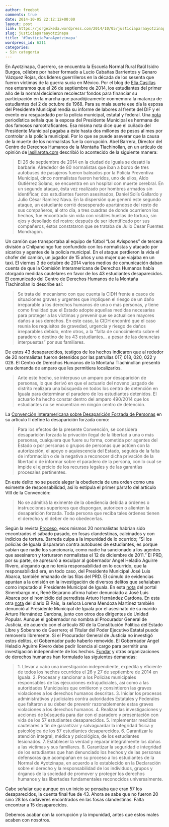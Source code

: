 ```yaml
---
author: freebot
comments: true
date: 2014-10-05 22:12:12+00:00
layout: post
link: https://jorgeikeda.wordpress.com/2014/10/05/justiciaparaayotzinapa/
slug: justiciaparaayotzinapa
title: '#JusticiaParaAyotzinapa'
wordpress_id: 6311
categories:
- Sin categoría
---
```


En Ayotzinapa, Guerrero, se encuentra la Escuela Normal Rural Raúl Isidro Burgos, célebre por haber formado a Lucio Cabañas Barrientos y Genaro Vázquez Rojas, dos líderes guerrilleros en la década de los sesenta que fueron víctimas de la guerra sucia en México.
Por el blog de [Elia Casillas](http://elyazul.blogspot.mx/2014/10/rodrigo-solis-julio-cesar-mondragon.html) nos enteramos que el 26 de septiembre de 2014, los estudiantes del primer año de la normal decidieron recolectar fondos para financiar su participación en la marcha que paradójicamente conmemora la matanza de estudiantes del 2 de octubre de 1968. Para su mala suerte ese día la esposa del Presidente Municipal rendía su informe de labores al frente del DIF y el evento era resguardado por la policía municipal, estatal y federal. Una [nota](http://e-consulta.com/opinion/2014-09-29/narcoalcalde-en-iguala-guerrero) periodística señala que la esposa del Presidente Municipal es hermana de dos famosos narcotraficantes. Esa misma nota dice que el cuñado del Presidente Municipal pagaba a éste hasta dos millones de pesos al mes por controlar a la policía municipal. Por lo que se puede aseverar que la causa de la muerte de los normalistas fue la corrupción.
Abel Barrera, Director del Centro de Derechos Humanos de la Montaña Tlachinollan, en un artículo de opinión de [lasillarota.com](http://lasillarota.com/hastaencontrarlos/Abel-Barrera) describió lo acontecido de la siguiente manera:


<blockquote>El 26 de septiembre de 2014 en la ciudad de Iguala se desató la barbarie. Alrededor de 80 normalistas que iban a bordo de tres autobuses de pasajeros fueron baleados por la Policía Preventiva Municipal, cinco normalistas fueron heridos, uno de ellos, Aldo Gutiérrez Solano, se encuentra en un hospital con muerte cerebral. En un segundo ataque, ésta vez realizado por hombres armados sin identificar, dos estudiantes fueron asesinados, Daniel Solís Gallardo y Julio César Ramírez Nava. En la dispersión que generó este segundo ataque, un estudiante corrió desesperado apartándose del resto de sus compañeros, al otro día, a tres cuadras de donde ocurrieron los hechos, fue encontrado sin vida con visibles huellas de tortura, sin ojos y desollado del rostro; después de ser identificado por sus compañeros, éstos constataron que se trataba de Julio Cesar Fuentes Mondragón.</blockquote>


Un camión que transportaba al equipo de fútbol “Los Avispones” de tercera división a Chilpancingo fue confundido con los normalistas y atacado por sicarios y agentes de la policía municipal. En el ataque perdieron la vida el chofer del camión, un jugador de 15 años y una mujer que viajaba en un taxi.
El viernes 3 de octubre de 2014 varios medios de comunicación daban cuenta de que la Comisión Interamericana de Derechos Humanos había otorgado medidas cautelares en favor de los 43 estudiantes desaparecidos. El comunicado del Centro de Derechos Humanos de la Montaña Tlachinollan lo describe así:


<blockquote>Se trata del mecanismo con que cuenta la CIDH frente a casos de situaciones graves y urgentes que impliquen el riesgo de un daño irreparable a los derechos humanos de una o más personas, y tiene como finalidad que el Estado adopte aquellas medidas necesarias para proteger a las víctimas y prevenir que se actualicen mayores daños a sus derechos. En este caso, la CIDH encontró que el caso reunía los requisitos de gravedad, urgencia y riesgo de daños irreparables debido, entre otros, a la “falta de conocimiento sobre el paradero o destino de los 43 estudiantes… a pesar de las denuncias interpuestas” por sus familiares.</blockquote>


De estos 43 desaparecidos, testigos de los hechos indicaron que al rededor de 20 normalistas fueron detenidos por las patrullas 017, 018, 020, 022 y 028. El Centro de Derechos Humanos de la Montaña Tlachinollan presentó una demanda de amparo que les permitiera localizarlos.


<blockquote>Ante este hecho, se interpuso un amparo por desaparición de personas, lo que derivó en que el actuario del noveno juzgado de distrito realizara una búsqueda en todos los centro de detención en Iguala para determinar el paradero de los estudiantes detenidos. El actuario ha hecho constar dentro del amparo 490/2014 que los estudiantes no se encuentran en ningún centro de detención.</blockquote>


La [Convención Interamericana sobre Desaparición Forzada de Personas](https://www.scjn.gob.mx/libro/InstrumentosConvencion/PAG0927.pdf) en su artículo II define la desaparición forzada como:


<blockquote>Para los efectos de la presente Convención, se considera desaparición forzada la privación ilegal de la libertad a una o más personas, cualquiera que fuere su forma, cometida por agentes del Estado o por personas o grupos de personas que actúen con la autorización, el apoyo o aquiescencia del Estado, seguida de la falta de información o de la negativa a reconocer dicha privación de la libertad o de informar sobre el paradero de la persona, con lo cual se impide el ejercicio de los recursos legales y de las garantías procesales pertinentes.</blockquote>


En este delito no se puede alegar la obediencia de una orden como una eximente de responsabilidad, así lo estipula el primer párrafo del artículo VIII de la Convención:


<blockquote>No se admitirá la eximente de la obediencia debida a órdenes o instrucciones superiores que dispongan, autoricen o alienten la desaparición forzada. Toda persona que reciba tales órdenes tienen el derecho y el deber de no obedecerlas.</blockquote>


Según la revista [Proceso](http://www.proceso.com.mx/?p=383800), esos mismos 20 normalistas habrían sido encontrados el sábado pasado, en fosas clandestinas, calcinados y con indicios de tortura.
Barreda culpa a la impunidad de lo ocurrido; “Si los policías de Iguala dispararon contra autobuses de estudiantes, es porque sabían que nadie los sancionaría, como nadie ha sancionado a los agentes que asesinaron y torturaron normalistas el 12 de diciembre de 2011.”
El PRD, por su parte, se apresuró a exculpar al gobernador Angel Heladio Aguirre Rivero, alegando que no tenía responsabilidad en lo ocurrido, que la responsabilidad era, en todo caso, del Presidente Municipal José Luis Abarca, también emanado de las filas del PRD.
El cúmulo de evidencias apuntan a la omisión en la investigación de diversos delitos que señalaban como imputado al Presidente Municipal de Iguala. En esta [nota](http://www.sinembargo.mx/04-10-2014/1134446) del portal Sinembargo.mx, René Bejarano afirma haber denunciado a José Luis Abarca por el homicidio del perredista Arturo Hernández Cardona. En esta otra [nota](http://www.jorgeikeda.com/wordpress) del diario El País, la señora Lorena Mendoza Martínez también denunció al Presidente Municipal de Iguala por el asesinato de su marido Arturo Hernández Cardona, junto con otros dos dirigentes de Unidad Popular. Aunque el gobernador no nombra al Procurador General de Justicia, de acuerdo con el artículo 80 de la Constitución Política del Estado Libre y Soberano de Guerrero; el Titular del Poder Ejecutivo Estatal puede removerlo libremente. Si el Procurador General de Justicia no investigó estos delitos, el Gobernador pudo haberlo removido.
El Gobernador Angel Heladio Aguirre Rivero debe pedir licencia al cargo para permitir una investigación independiente de los hechos.
[Fundar](http://fundar.org.mx/accion-urgente-graves-violaciones-de-ddhh-en-contra-de-normalistas-de-ayotzinapa-en-iguala/) y otras organizaciones de derechos humanos han formulado las siguientes demandas:


<blockquote>1. Llevar a cabo una investigación independiente, expedita y eficiente de todos los hechos ocurridos el 26 y 27 de septiembre de 2014 en Iguala.
2. Procesar y sancionar a los Policías municipales responsables de las ejecuciones extrajudiciales, así como a las autoridades Municipales que omitieron y consintieron las graves violaciones a los derechos humanos descritas.
3. Iniciar los procesos administrativos y judiciales contra autoridades Estatales y Federales que faltaron a su deber de prevenir razonablemente estas graves violaciones a los derechos humanos.
4. Realizar las investigaciones y acciones de búsqueda para dar con el paradero y presentación con vida de los 57 estudiantes desaparecidos.
5. Implementar medidas cautelares a fin de garantizar y salvaguardar la integridad física y psicológica de los 57 estudiantes desaparecidos.
6. Garantizar la atención integral, médica y psicológica, de los estudiantes lesionados.
7. Establecer la verdad y reparar integralmente los daños a las víctimas y sus familiares.
8. Garantizar la seguridad e integridad de los estudiantes que han denunciado los hechos y de las personas defensoras que acompañan en su proceso a los estudiantes de la Normal de Ayotzinapa, en acuerdo a lo establecido en la Declaración sobre el derecho y la responsabilidad de los individuos, grupos y órganos de la sociedad de promover y proteger los derechos humanos y las libertades fundamentales reconocidos universalmente.</blockquote>


Cabe señalar que aunque en un inicio se pensaba que eran 57 los desaparecidos, la cuenta final fue de 43. Ahora se sabe que no fueron 20 sino 28 los cadáveres encontrados en las fosas clandestinas. Falta encontrar a 15 desaparecidos.

Debemos acabar con la corrupción y la impunidad, antes que estos males acaben con nosotros.

